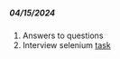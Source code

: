 ##### 04/15/2024

1. Answers to questions
2. Interview selenium [task](https://docs.google.com/document/d/1MZcnIgMyZFh9vIdLGRLI18bqeaNQR58y/edit?usp=drive_link&ouid=116447005932578256378&rtpof=true&sd=true)



